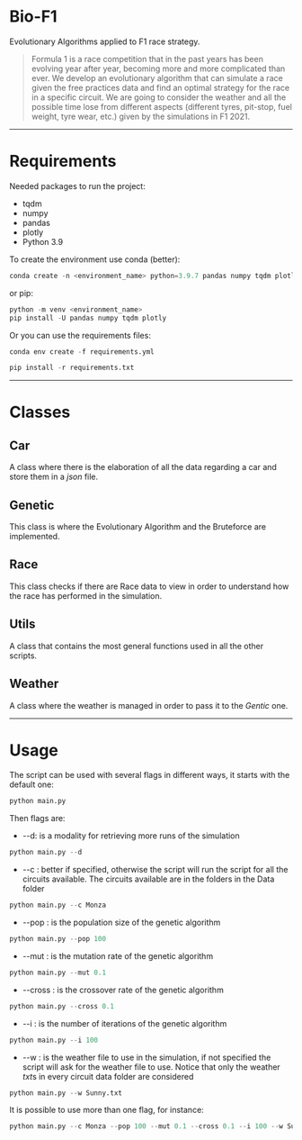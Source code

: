 # Bio-F1
Evolutionary Algorithms applied to F1 race strategy.

>Formula 1 is a race competition that in the past years has been evolving year after year, becoming more and more complicated than ever. We develop an evolutionary algorithm that can simulate a race given the free practices data and find an optimal strategy for the race in a specific circuit. We are going to consider the weather and all the possible time lose from different aspects (different tyres, pit-stop, fuel weight, tyre wear, etc.) given by the simulations in F1 2021.


-----------------------------------------------------------------------------------------------------------------------

# Requirements

Needed packages to run the project:
- tqdm
- numpy
- pandas
- plotly
- Python 3.9

To create the environment use conda (better):
```python
conda create -n <environment_name> python=3.9.7 pandas numpy tqdm plotly
```
or pip:
```python
python -m venv <environment_name> 
pip install -U pandas numpy tqdm plotly
```

Or you can use the requirements files:
```python
conda env create -f requirements.yml
```
```python
pip install -r requirements.txt
```

-----------------------------------------------------------------------------------------------------------------------

# Classes
## Car
A class where there is the elaboration of all the data regarding a car and store them in a *json* file.

## Genetic
This class is where the Evolutionary Algorithm and the Bruteforce are implemented.

## Race
This class checks if there are Race data to view in order to understand how the race has performed in the simulation.

## Utils
A class that contains the most general functions used in all the other scripts.

## Weather
A class where the weather is managed in order to pass it to the *Gentic* one.

-----------------------------------------------------------------------------------------------------------------------

# Usage

The script can be used with several flags in different ways, it starts with the default one:
```python
python main.py
```

Then flags are:
- --d: is a modality for retrieving more runs of the simulation
```python
python main.py --d
```
- --c <circuit>: better if specified, otherwise the script will run the script for all the circuits available. The circuits available are in the folders in the Data folder
```python
python main.py --c Monza
```
- --pop <int>: is the population size of the genetic algorithm
```python
python main.py --pop 100
```
- --mut <float>: is the mutation rate of the genetic algorithm
```python
python main.py --mut 0.1
```
- --cross <float>: is the crossover rate of the genetic algorithm
```python
python main.py --cross 0.1
```
- --i <int>: is the number of iterations of the genetic algorithm
```python
python main.py --i 100
```
- --w <weather file>: is the weather file to use in the simulation, if not specified the script will ask for the weather file to use. Notice that only the weather *txt*s in every circuit data folder are considered
```python
python main.py --w Sunny.txt
```

It is possible to use more than one flag, for instance:
```python
python main.py --c Monza --pop 100 --mut 0.1 --cross 0.1 --i 100 --w Sunny.txt --d
```